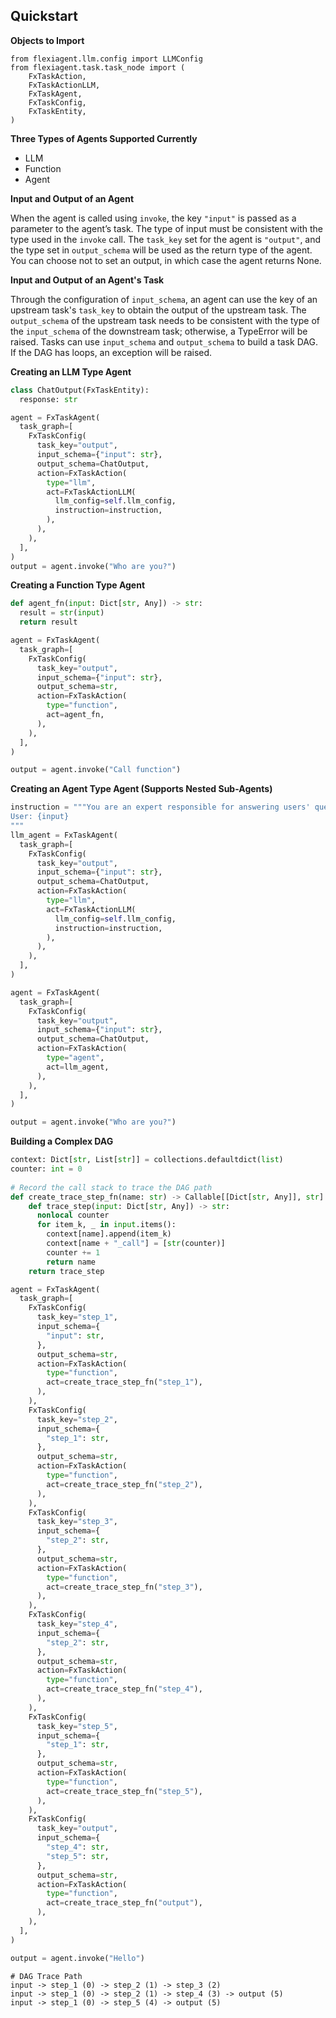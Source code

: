 Quickstart
----------



**Objects to Import**

```
from flexiagent.llm.config import LLMConfig
from flexiagent.task.task_node import (
    FxTaskAction,
    FxTaskActionLLM,
    FxTaskAgent,
    FxTaskConfig,
    FxTaskEntity,
)
```



**Three Types of Agents Supported Currently**

- LLM
- Function
- Agent 



**Input and Output of an Agent**

When the agent is called using `invoke`, the key `"input"` is passed as a parameter to the agent’s task. The type of input must be consistent with the type used in the `invoke` call. The `task_key` set for the agent is `"output"`, and the type set in `output_schema` will be used as the return type of the agent. You can choose not to set an output, in which case the agent returns None.



**Input and Output of an Agent's Task**

Through the configuration of `input_schema`, an agent can use the key of an upstream task's `task_key` to obtain the output of the upstream task. The `output_schema` of the upstream task needs to be consistent with the type of the `input_schema` of the downstream task; otherwise, a TypeError will be raised. Tasks can use `input_schema` and `output_schema` to build a task DAG. If the DAG has loops, an exception will be raised.



**Creating an LLM Type Agent**

```python
class ChatOutput(FxTaskEntity):
  response: str 

agent = FxTaskAgent(
  task_graph=[
    FxTaskConfig(
      task_key="output",
      input_schema={"input": str},
      output_schema=ChatOutput,
      action=FxTaskAction(
        type="llm",
        act=FxTaskActionLLM(
          llm_config=self.llm_config,
          instruction=instruction,
        ),
      ),
    ),
  ],
)
output = agent.invoke("Who are you?")
```



**Creating a Function Type Agent**

```python
def agent_fn(input: Dict[str, Any]) -> str:
  result = str(input)
  return result

agent = FxTaskAgent(
  task_graph=[
    FxTaskConfig(
      task_key="output",
      input_schema={"input": str},
      output_schema=str,
      action=FxTaskAction(
        type="function",
        act=agent_fn,
      ),
    ),
  ],
)

output = agent.invoke("Call function")
```



**Creating an Agent Type Agent (Supports Nested Sub-Agents)**

```python
instruction = """You are an expert responsible for answering users' questions.
User: {input}
"""
llm_agent = FxTaskAgent(
  task_graph=[
    FxTaskConfig(
      task_key="output",
      input_schema={"input": str},
      output_schema=ChatOutput,
      action=FxTaskAction(
        type="llm",
        act=FxTaskActionLLM(
          llm_config=self.llm_config,
          instruction=instruction,
        ),
      ),
    ),
  ],
)

agent = FxTaskAgent(
  task_graph=[
    FxTaskConfig(
      task_key="output",
      input_schema={"input": str},
      output_schema=ChatOutput,
      action=FxTaskAction(
        type="agent",
        act=llm_agent,
      ),
    ),
  ],
)

output = agent.invoke("Who are you?")
```



**Building a Complex DAG**

```python
context: Dict[str, List[str]] = collections.defaultdict(list)
counter: int = 0
  
# Record the call stack to trace the DAG path
def create_trace_step_fn(name: str) -> Callable[[Dict[str, Any]], str]:
    def trace_step(input: Dict[str, Any]) -> str:
      nonlocal counter
      for item_k, _ in input.items():
        context[name].append(item_k)
        context[name + "_call"] = [str(counter)]
        counter += 1
        return name
    return trace_step

agent = FxTaskAgent(
  task_graph=[
    FxTaskConfig(
      task_key="step_1",
      input_schema={
        "input": str,
      },
      output_schema=str,
      action=FxTaskAction(
        type="function",
        act=create_trace_step_fn("step_1"),
      ),
    ),
    FxTaskConfig(
      task_key="step_2",
      input_schema={
        "step_1": str,
      },
      output_schema=str,
      action=FxTaskAction(
        type="function",
        act=create_trace_step_fn("step_2"),
      ),
    ),
    FxTaskConfig(
      task_key="step_3",
      input_schema={
        "step_2": str,
      },
      output_schema=str,
      action=FxTaskAction(
        type="function",
        act=create_trace_step_fn("step_3"),
      ),
    ),
    FxTaskConfig(
      task_key="step_4",
      input_schema={
        "step_2": str,
      },
      output_schema=str,
      action=FxTaskAction(
        type="function",
        act=create_trace_step_fn("step_4"),
      ),
    ),
    FxTaskConfig(
      task_key="step_5",
      input_schema={
        "step_1": str,
      },
      output_schema=str,
      action=FxTaskAction(
        type="function",
        act=create_trace_step_fn("step_5"),
      ),
    ),
    FxTaskConfig(
      task_key="output",
      input_schema={
        "step_4": str,
        "step_5": str,
      },
      output_schema=str,
      action=FxTaskAction(
        type="function",
        act=create_trace_step_fn("output"),
      ),
    ),
  ],
)

output = agent.invoke("Hello")
```

```plaintext
# DAG Trace Path
input -> step_1 (0) -> step_2 (1) -> step_3 (2)
input -> step_1 (0) -> step_2 (1) -> step_4 (3) -> output (5)
input -> step_1 (0) -> step_5 (4) -> output (5)
```

